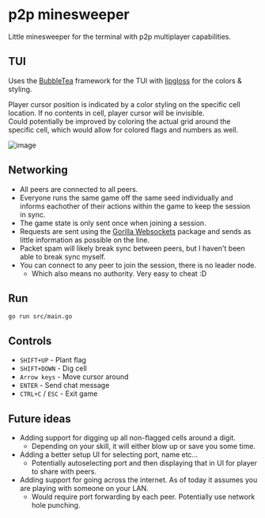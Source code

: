 # p2p minesweeper
Little minesweeper for the terminal with p2p multiplayer capabilities.
## TUI
Uses the [BubbleTea](https://github.com/charmbracelet/bubbletea) framework for the TUI with [lipgloss](https://github.com/charmbracelet/lipgloss) for the colors & styling.  

Player cursor position is indicated by a color styling on the specific cell location. If no contents in cell, player cursor will be invisible.  
Could potentially be improved by coloring the actual grid around the specific cell, which would allow for colored flags and numbers as well.  

![image](https://github.com/KristianSvanholm/p2ptui/assets/61845965/23710705-9d40-46b9-9bf8-7686ad3c0827)


## Networking
* All peers are connected to all peers.  
* Everyone runs the same game off the same seed individually and informs eachother of their actions within the game to keep the session in sync.
* The game state is only sent once when joining a session.
* Requests are sent using the [Gorilla Websockets](https://github.com/gorilla/websocket) package and sends as little information as possible on the line.
* Packet spam will likely break sync between peers, but I haven't been able to break sync myself.
* You can connect to any peer to join the session, there is no leader node.
  * Which also means no authority. Very easy to cheat :D

## Run
`go run src/main.go`

## Controls
* `SHIFT+UP` - Plant flag
* `SHIFT+DOWN` - Dig cell
* `Arrow keys` - Move cursor around
* `ENTER` - Send chat message
* `CTRL+C` / `ESC` - Exit game

## Future ideas
* Adding support for digging up all non-flagged cells around a digit.
   * Depending on your skill, it will either blow up or save you some time.
* Adding a better setup UI for selecting port, name etc...
  * Potentially autoselecting port and then displaying that in UI for player to share with peers.
* Adding support for going across the internet. As of today it assumes you are playing with someone on your LAN.
   * Would require port forwarding by each peer. Potentially use network hole punching.
